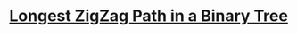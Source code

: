 # [Longest ZigZag Path in a Binary Tree](https://leetcode.com/problems/longest-zigzag-path-in-a-binary-tree/description)
